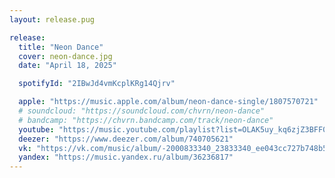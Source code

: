 ```yaml
---
layout: release.pug

release:
  title: "Neon Dance"
  cover: neon-dance.jpg
  date: "April 18, 2025"

  spotifyId: "2IBwJd4vmKcplKRg14Qjrv"

  apple: "https://music.apple.com/album/neon-dance-single/1807570721"
  # soundcloud: "https://soundcloud.com/chvrn/neon-dance"
  # bandcamp: "https://chvrn.bandcamp.com/track/neon-dance"
  youtube: "https://music.youtube.com/playlist?list=OLAK5uy_kq6zjZ3BFF0kWwGThGVY2somoSKpGkNII"
  deezer: "https://www.deezer.com/album/740705621"
  vk: "https://vk.com/music/album/-2000833340_23833340_ee043cc727b748b55e"
  yandex: "https://music.yandex.ru/album/36236817"
---
```

